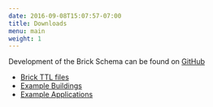 ```yaml
---
date: 2016-09-08T15:07:57-07:00
title: Downloads
menu: main
weight: 1
---
```


Development of the Brick Schema can be found on [GitHub](https://github.com/BuildSysUniformMetadata/GroundTruth)

* [Brick TTL files](https://github.com/BuildSysUniformMetadata/GroundTruth/tree/master/Brick)
* [Example Buildings](https://github.com/BuildSysUniformMetadata/GroundTruth/tree/master/building_instances)
* [Example Applications](https://github.com/BuildSysUniformMetadata/GroundTruth/tree/master/application_examples)

